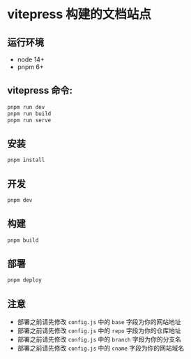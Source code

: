 # vitepress 构建的文档站点

## 运行环境

- node 14+
- pnpm 6+

## vitepress 命令:

```bash
pnpm run dev
pnpm run build
pnpm run serve
```

## 安装

```bash
pnpm install
```

## 开发

```bash
pnpm dev
```

## 构建

```bash
pnpm build
```

## 部署

```bash
pnpm deploy
```

## 注意

- 部署之前请先修改 `config.js` 中的 `base` 字段为你的网站地址
- 部署之前请先修改 `config.js` 中的 `repo` 字段为你的仓库地址
- 部署之前请先修改 `config.js` 中的 `branch` 字段为你的分支名
- 部署之前请先修改 `config.js` 中的 `cname` 字段为你的网站域名